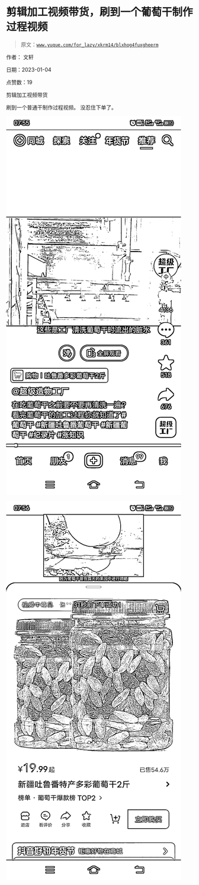 # 剪辑加工视频带货，刷到一个葡萄干制作过程视频

> 原文：[`www.yuque.com/for_lazy/xkrm14/blxhog4fuxgheerm`](https://www.yuque.com/for_lazy/xkrm14/blxhog4fuxgheerm)



作者： 文轩 

日期：2023-01-04 

点赞数：19 

剪辑加工视频带货 

刷到一个普通干制作过程视频。 没忍住下单了。 

![](img/5beeabca9aad53a29da3b6a269e0f525.png) 

![](img/0446be194b5596b40bb1dd22c2c08123.png) 

